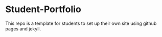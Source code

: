 # Student-Portfolio
This repo is a template for students to set up their own site using github pages and jekyll. 
